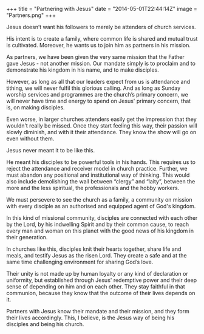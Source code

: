 +++
title = "Partnering with Jesus"
date = "2014-05-01T22:44:14Z"
image = "Partners.png"
+++

Jesus doesn’t want his followers to merely be attenders of church services.

His intent is to create a family, where common life is shared and mutual trust is cultivated. Moreover, he wants us to join him as partners in his mission.

As partners, we have been given the very same mission that the Father gave Jesus - not another mission. Our mandate simply is to proclaim and to demonstrate his kingdom in his name, and to make disciples. 

However, as long as all that our leaders expect from us is attendance and tithing, we will never fulfil this glorious calling. And as long as Sunday worship services and programmes are the church’s primary concern, we will never have time and energy to spend on Jesus' primary concern, that is, on making disciples.

Even worse, in larger churches attenders easily get the impression that they wouldn’t really be missed. Once they start feeling this way, their passion will slowly diminish, and with it their attendance. They know the show will go on even without them.

Jesus never meant it to be like this.

He meant his disciples to be powerful tools in his hands. This requires us to reject the attendance and receiver model in church practice. Further, we must abandon any positional and institutional way of thinking. This would also include demolishing the wall between “clergy” and “laity”, between the more and the less spiritual, the professionals and the hobby workers.

We must persevere to see the church as a family, a community on mission with every disciple as an authorised and equipped agent of God's kingdom.

In this kind of missional community, disciples are connected with each other by the Lord, by his indwelling Spirit and by their common cause, to reach every man and woman on this planet with the good news of his kingdom in their generation.

In churches like this, disciples knit their hearts together, share life and meals, and testify Jesus as the risen Lord. They create a safe and at the same time challenging environment for sharing God’s love.

Their unity is not made up by human loyalty or any kind of declaration or uniformity, but established through Jesus' redemptive power and their deep sense of depending on him and on each other. They stay faithful in that communion, because they know that the outcome of their lives depends on it.

Partners with Jesus know their mandate and their mission, and they form their lives accordingly. This, I believe, is the Jesus way of being his disciples and being his church.
